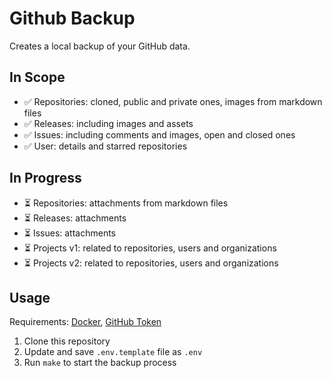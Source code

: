 # Github Backup

Creates a local backup of your GitHub data.

## In Scope

- ✅ Repositories: cloned, public and private ones, images from markdown files
- ✅ Releases: including images and assets
- ✅ Issues: including comments and images, open and closed ones
- ✅ User: details and starred repositories  

## In Progress
- ⏳ Repositories: attachments from markdown files
- ⏳ Releases: attachments
- ⏳ Issues: attachments
- ⏳ Projects v1: related to repositories, users and organizations
- ⏳ Projects v2: related to repositories, users and organizations

## Usage

Requirements: [Docker](https://www.docker.com/), [GitHub Token](https://github.com/settings/tokens)

1. Clone this repository
2. Update and save `.env.template` file as `.env`
3. Run `make` to start the backup process
